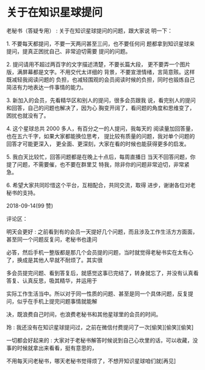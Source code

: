 # 关于在知识星球提问

老秘书（答疑专用） : 关于在知识星球提问的问题，跟大家说 明一下：

1\. 不要每天都提问，不要一天两问甚至三问，也不要任何问 题都拿到知识星球来提问，提真正困扰自己、非常迫切需要 提问的问题。

2\. 提问请用不超过两百字的文字描述清楚，不要长篇大段， 更不要弄一个图片版，满屏幕都是文字。不用交代太详细的 背景，不要宣泄情绪，言简意赅。这样既减轻我阅读问题的 负担，也减轻围观的会员阅读时候的负担，同时也锻炼自己 简洁有力地表达一件事情的能力。

3\. 新加入的会员，先看精华区和别人的提问，很多会员跟我 说，看完别人的提问和回答，自己的问题也解决了，因为心 胸变开阔了，看问题的角度和思维变了，困扰也就没有了。

4\. 这个星球总共 2000 多人，有百分之一的人提问，我每天的 阅读量加回答量，也在五六千字，如果大家都能换位思考， 提比较有质量的问题，我对单个问题的回答才可能更深入， 更全面、更深刻，大家在看的时候也能获得更多的启发。

5\. 我白天比较忙，回答问题都是在晚上十点后，每周直播日 当天不回答问题，你提了问题，不需要催，也不要在群里艾 特我，除非你的问题非常迫切，非常紧急。

6\. 希望大家共同珍惜这个平台，互相配合，共同交流，取得 进步，谢谢各位对老秘书的支持。

2018-09-14(99 赞)

评论区：

明天会更好 : 之前看到有的会员一天提好几个问题，而且涉及工作生活方方面面，甚至同一个问题反复问，老秘书也逢问

必答，然后手机一整版都是那几个会员提的问题，当时就觉得老秘书实在太有心了，换成是其他人早就不耐烦了。其实很

多会员提完问题、看到答复后，就感觉这事已完结了，转身就忘了，并没有认真看答复、认真反思，吸其精华，并运用于

实际工作生活当中。所以对于同一性质的问题、甚至是同一个具体问题，反复提问，似乎在手机上提完问题事情就能解

决，既浪费自己时间，也浪费老秘书和其他星球里的会员的时间。

玲 : 我还没有在知识星球提问过，之前在微信付费提问了一次[偷笑][偷笑][偷笑]

一切都会好起来的 : 大家对于老秘书解答时候说到自己心坎里的话，可以收藏，没事的时候就拿出来看看，挺有意思的，

不用每天问老秘书，哪天老秘书觉得烦了，不想开知识星球咱们就[再见]